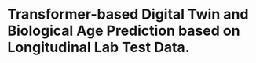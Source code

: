 # Transformer-based Digital Twin and  Biological Age Prediction based on Longitudinal Lab Test Data.
